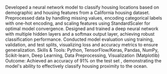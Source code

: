 Developed a neural network model to classify housing locations based on demographic and housing features from a California housing dataset.
Preprocessed data by handling missing values, encoding categorical labels with one-hot encoding, and scaling features using StandardScaler for optimal model convergence.
Designed and trained a deep neural network with multiple hidden layers and a softmax output layer, achieving robust classification performance.
Conducted model evaluation using training, validation, and test splits, visualizing loss and accuracy metrics to ensure generalization.
Skills & Tools: Python, TensorFlow/Keras, Pandas, NumPy, Scikit-learn, Deep Learning, Data Preprocessing, Visualization (Matplotlib)
Outcome: Achieved an accuracy of 91% on the test set , demonstrating the model's ability to effectively classify housing proximity to the ocean.

